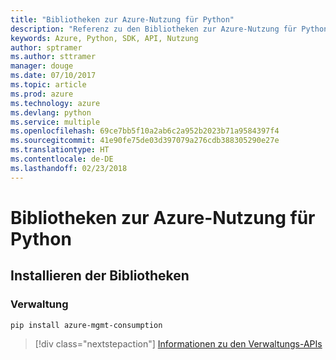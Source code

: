```yaml
---
title: "Bibliotheken zur Azure-Nutzung für Python"
description: "Referenz zu den Bibliotheken zur Azure-Nutzung für Python"
keywords: Azure, Python, SDK, API, Nutzung
author: sptramer
ms.author: sttramer
manager: douge
ms.date: 07/10/2017
ms.topic: article
ms.prod: azure
ms.technology: azure
ms.devlang: python
ms.service: multiple
ms.openlocfilehash: 69ce7bb5f10a2ab6c2a952b2023b71a9584397f4
ms.sourcegitcommit: 41e90fe75de03d397079a276cdb388305290e27e
ms.translationtype: HT
ms.contentlocale: de-DE
ms.lasthandoff: 02/23/2018
---
```

# <a name="azure-consumption-libraries-for-python"></a>Bibliotheken zur Azure-Nutzung für Python

## <a name="install-the-libraries"></a>Installieren der Bibliotheken


### <a name="management"></a>Verwaltung

```bash
pip install azure-mgmt-consumption
```
> [!div class="nextstepaction"]
> [Informationen zu den Verwaltungs-APIs](/python/api/overview/azure/consumption/management)